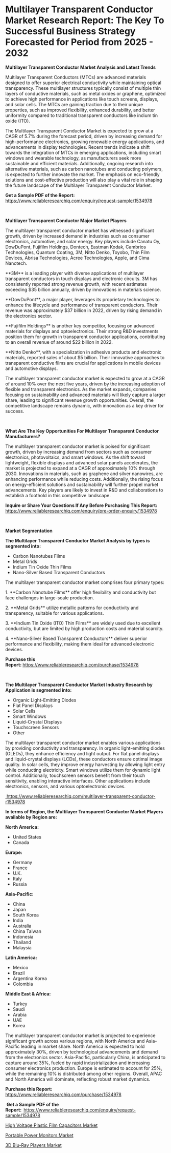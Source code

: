 <p><h1>Multilayer Transparent Conductor Market Research Report: The Key To Successful Business Strategy Forecasted for Period from 2025 - 2032</h1></p><p><strong>Multilayer Transparent Conductor Market Analysis and Latest Trends</strong></p>
<p><p>Multilayer Transparent Conductors (MTCs) are advanced materials designed to offer superior electrical conductivity while maintaining optical transparency. These multilayer structures typically consist of multiple thin layers of conductive materials, such as metal oxides or graphene, optimized to achieve high performance in applications like touch screens, displays, and solar cells. The MTCs are gaining traction due to their unique properties, such as improved flexibility, enhanced durability, and better uniformity compared to traditional transparent conductors like indium tin oxide (ITO).</p><p>The Multilayer Transparent Conductor Market is expected to grow at a CAGR of 5.7% during the forecast period, driven by increasing demand for high-performance electronics, growing renewable energy applications, and advancements in display technologies. Recent trends indicate a shift towards the integration of MTCs in emerging applications, including smart windows and wearable technology, as manufacturers seek more sustainable and efficient materials. Additionally, ongoing research into alternative materials, such as carbon nanotubes and conducting polymers, is expected to further innovate the market. The emphasis on eco-friendly solutions and cost-effective production will also play a vital role in shaping the future landscape of the Multilayer Transparent Conductor Market.</p></p>
<p><strong>Get a Sample PDF of the Report:&nbsp;</strong> <a href="https://www.reliableresearchiq.com/enquiry/request-sample/1534978?utm_campaign=1170&utm_medium=2&utm_source=Github&utm_content=ia&utm_term=12022025&utm_id=multilayer-transparent-conductor">https://www.reliableresearchiq.com/enquiry/request-sample/1534978</a></p>
<p>&nbsp;</p>
<p><strong>Multilayer Transparent Conductor Major Market Players</strong></p>
<p><p>The multilayer transparent conductor market has witnessed significant growth, driven by increased demand in industries such as consumer electronics, automotive, and solar energy. Key players include Canatu Oy, DowDuPont, Fujifilm Holdings, Dontech, Eastman Kodak, Cambrios Technologies, Quantum Coating, 3M, Nitto Denko, Toyobo, Thin Film Devices, Abrisa Technologies, Acree Technologies, Apple, and Cima Nanotech.</p><p>**3M** is a leading player with diverse applications of multilayer transparent conductors in touch displays and electronic circuits. 3M has consistently reported strong revenue growth, with recent estimates exceeding $35 billion annually, driven by innovations in materials science.</p><p>**DowDuPont**, a major player, leverages its proprietary technologies to enhance the lifecycle and performance of transparent conductors. Their revenue was approximately $37 billion in 2022, driven by rising demand in the electronics sector.</p><p>**Fujifilm Holdings** is another key competitor, focusing on advanced materials for displays and optoelectronics. Their strong R&D investments position them for growth in transparent conductor applications, contributing to an overall revenue of around $22 billion in 2022.</p><p>**Nitto Denko**, with a specialization in adhesive products and electronic materials, reported sales of about $5 billion. Their innovative approaches to transparent conductive films are crucial for applications in mobile devices and automotive displays.</p><p>The multilayer transparent conductor market is expected to grow at a CAGR of around 10% over the next five years, driven by the increasing adoption of flexible and transparent electronics. As the market expands, companies focusing on sustainability and advanced materials will likely capture a larger share, leading to significant revenue growth opportunities. Overall, the competitive landscape remains dynamic, with innovation as a key driver for success.</p></p>
<p>&nbsp;</p>
<p><strong>What Are The Key Opportunities For Multilayer Transparent Conductor Manufacturers?</strong></p>
<p><p>The multilayer transparent conductor market is poised for significant growth, driven by increasing demand from sectors such as consumer electronics, photovoltaics, and smart windows. As the shift toward lightweight, flexible displays and advanced solar panels accelerates, the market is projected to expand at a CAGR of approximately 10% through 2030. Innovations in materials, such as graphene and silver nanowires, are enhancing performance while reducing costs. Additionally, the rising focus on energy-efficient solutions and sustainability will further propel market advancements. Key players are likely to invest in R&D and collaborations to establish a foothold in this competitive landscape.</p></p>
<p><strong>Inquire or Share Your Questions If Any Before Purchasing This Report:</strong> <a href="https://www.reliableresearchiq.com/enquiry/pre-order-enquiry/1534978?utm_campaign=1170&utm_medium=2&utm_source=Github&utm_content=ia&utm_term=12022025&utm_id=multilayer-transparent-conductor">https://www.reliableresearchiq.com/enquiry/pre-order-enquiry/1534978</a></p>
<p>&nbsp;</p>
<p><strong>Market Segmentation</strong></p>
<p><strong>The Multilayer Transparent Conductor Market Analysis by types is segmented into:</strong></p>
<p><ul><li>Carbon Nanotubes Films</li><li>Metal Grids</li><li>Indium Tin Oxide Thin Films</li><li>Nano-Silver Based Transparent Conductors</li></ul></p>
<p><p>The multilayer transparent conductor market comprises four primary types: </p><p>1. **Carbon Nanotube Films** offer high flexibility and conductivity but face challenges in large-scale production. </p><p>2. **Metal Grids** utilize metallic patterns for conductivity and transparency, suitable for various applications. </p><p>3. **Indium Tin Oxide (ITO) Thin Films** are widely used due to excellent conductivity, but are limited by high production costs and material scarcity. </p><p>4. **Nano-Silver Based Transparent Conductors** deliver superior performance and flexibility, making them ideal for advanced electronic devices.</p></p>
<p><strong>Purchase this Report:&nbsp;</strong><a href="https://www.reliableresearchiq.com/purchase/1534978?utm_campaign=1170&utm_medium=2&utm_source=Github&utm_content=ia&utm_term=12022025&utm_id=multilayer-transparent-conductor">https://www.reliableresearchiq.com/purchase/1534978</a></p>
<p>&nbsp;</p>
<p><strong>The Multilayer Transparent Conductor Market Industry Research by Application is segmented into:</strong></p>
<p><ul><li>Organic Light-Emitting Diodes</li><li>Flat Panel Displays</li><li>Solar Cells</li><li>Smart Windows</li><li>Liquid-Crystal Displays</li><li>Touchscreen Sensors</li><li>Other</li></ul></p>
<p><p>The multilayer transparent conductor market enables various applications by providing conductivity and transparency. In organic light-emitting diodes (OLEDs), they enhance efficiency and light output. For flat panel displays and liquid-crystal displays (LCDs), these conductors ensure optimal image quality. In solar cells, they improve energy harvesting by allowing light entry while conducting electricity. Smart windows utilize them for dynamic light control. Additionally, touchscreen sensors benefit from their touch sensitivity, enabling interactive interfaces. Other applications include electronics, sensors, and various optoelectronic devices.</p></p>
<p><a href="https://www.reliableresearchiq.com/multilayer-transparent-conductor-r1534978?utm_campaign=1170&utm_medium=2&utm_source=Github&utm_content=ia&utm_term=12022025&utm_id=multilayer-transparent-conductor">&nbsp;https://www.reliableresearchiq.com/multilayer-transparent-conductor-r1534978</a></p>
<p><strong>In terms of Region, the Multilayer Transparent Conductor Market Players available by Region are:</strong></p>
<p>
    <p> <strong> North America: </strong>
        <ul>
            <li>United States</li>
            <li>Canada</li>
        </ul>
        </p> 
    <p> <strong> Europe: </strong>
        <ul>
            <li>Germany</li>
            <li>France</li>
            <li>U.K.</li>
            <li>Italy</li>
            <li>Russia</li>
        </ul>
        </p> 
    <p> <strong> Asia-Pacific: </strong>
        <ul>
            <li>China</li>
            <li>Japan</li>
            <li>South Korea</li>
            <li>India</li>
            <li>Australia</li>
            <li>China Taiwan</li>
            <li>Indonesia</li>
            <li>Thailand</li>
            <li>Malaysia</li>
        </ul>
        </p> 
    <p> <strong> Latin America: </strong>
        <ul>
            <li>Mexico</li>
            <li>Brazil</li>
            <li>Argentina Korea</li>
            <li>Colombia</li>
        </ul>
        </p> 
    <p> <strong> Middle East & Africa: </strong>
        <ul>
            <li>Turkey</li>
            <li>Saudi</li>
            <li>Arabia</li>
            <li>UAE</li>
            <li>Korea</li>
        </ul>
    </p>
    </p>
<p><p>The multilayer transparent conductor market is projected to experience significant growth across various regions, with North America and Asia-Pacific leading in market share. North America is expected to hold approximately 30%, driven by technological advancements and demand from the electronics sector. Asia-Pacific, particularly China, is anticipated to capture around 35%, fueled by rapid industrialization and increasing consumer electronics production. Europe is estimated to account for 25%, while the remaining 10% is distributed among other regions. Overall, APAC and North America will dominate, reflecting robust market dynamics.</p></p>
<p><strong>Purchase this Report: </strong><a href="https://www.reliableresearchiq.com/purchase/1534978?utm_campaign=1170&utm_medium=2&utm_source=Github&utm_content=ia&utm_term=12022025&utm_id=multilayer-transparent-conductor">https://www.reliableresearchiq.com/purchase/1534978</a></p>
<p>&nbsp;<strong>Get a Sample PDF of the Report:&nbsp;&nbsp;</strong><a href="https://www.reliableresearchiq.com/enquiry/request-sample/1534978?utm_campaign=1170&utm_medium=2&utm_source=Github&utm_content=ia&utm_term=12022025&utm_id=multilayer-transparent-conductor">https://www.reliableresearchiq.com/enquiry/request-sample/1534978</a></p>
<p><strong></strong></p>
<p><p><a href="https://github.com/jamesgomez337/Market-Research-Report-List-1/blob/main/high-voltage-plastic-film-capacitors-market.md?utm_campaign=1170&utm_medium=2&utm_source=Github&utm_content=ia&utm_term=12022025&utm_id=multilayer-transparent-conductor">High Voltage Plastic Film Capacitors Market</a></p><p><a href="https://github.com/samesdufloiw/Market-Research-Report-List-1/blob/main/portable-power-monitors-market.md?utm_campaign=1170&utm_medium=2&utm_source=Github&utm_content=ia&utm_term=12022025&utm_id=multilayer-transparent-conductor">Portable Power Monitors Market</a></p><p><a href="https://github.com/porstheftyux/Market-Research-Report-List-1/blob/main/3d-blu-ray-players-market.md?utm_campaign=1170&utm_medium=2&utm_source=Github&utm_content=ia&utm_term=12022025&utm_id=multilayer-transparent-conductor">3D Blu-Ray Players Market</a></p></p>